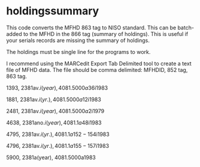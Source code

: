 # holdingssummary

This code converts the MFHD 863 tag to NISO standard. This can be batch-added to the MFHD in the 866 tag (summary of holdings). This is useful if your serials records are missing the summary of holdings.

The holdings must be single line for the programs to work.

I recommend using the MARCedit Export Tab Delimited tool to create a text file of MFHD data. The file should be comma delimited:
MFHDID, 852 tag, 863 tag.

1393, 23$81$av.$i(year), 40$81.5000$a36$i1983

1881, 23$81$av.$i(yr.), 40$81.5000$a12$i1983

2481, 23$81$av.$i(year), 40$81.5000$a2$i1979

4638, 23$81$ano.$i(year), 40$81.1$a48$i1983

4795, 23$81$av.$i(yr.), 40$81.1$a152-154$i1983

4796, 23$81$av.$i(yr.), 40$81.1$a155-157$i1983

5900, 23$81$a(year), 40$81.5000$a1983

